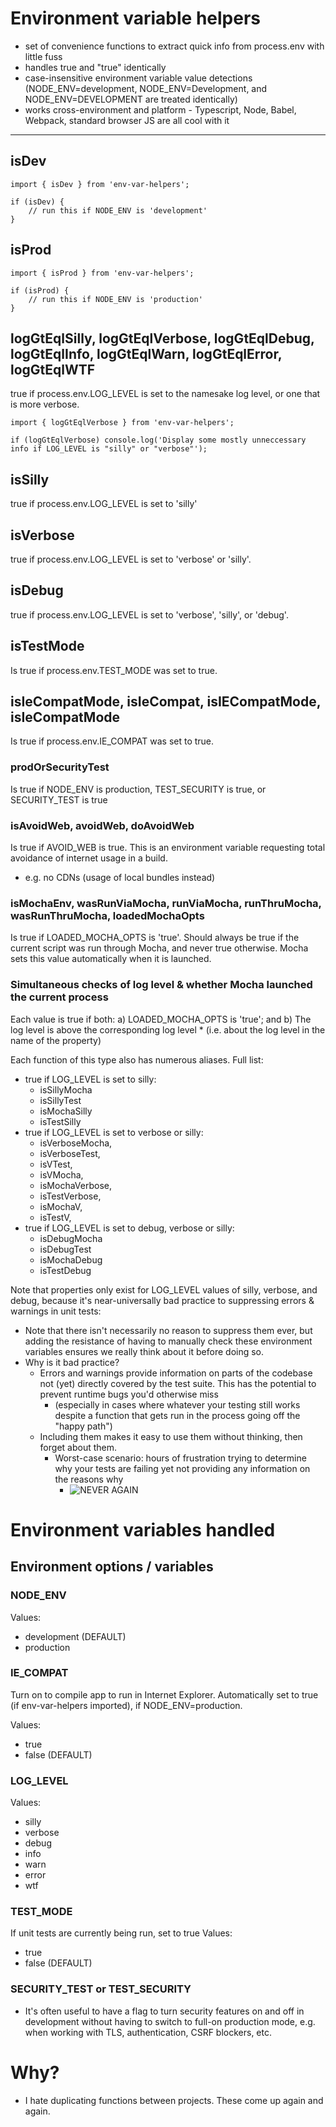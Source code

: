 Environment variable helpers
============================

*   set of convenience functions to extract quick info from process.env with little fuss
*   handles true and "true" identically
*   case-insensitive environment variable value detections (NODE_ENV=development, NODE_ENV=Development, and NODE_ENV=DEVELOPMENT are treated identically)
*   works cross-environment and platform - Typescript, Node, Babel, Webpack, standard browser JS are all cool with it 

----
## isDev
    import { isDev } from 'env-var-helpers';

    if (isDev) {
        // run this if NODE_ENV is 'development'
    }

## isProd
    import { isProd } from 'env-var-helpers';

    if (isProd) {
        // run this if NODE_ENV is 'production'
    }

## logGtEqlSilly, logGtEqlVerbose, logGtEqlDebug, logGtEqlInfo, logGtEqlWarn, logGtEqlError, logGtEqlWTF
true if process.env.LOG_LEVEL is set to the namesake log level, or one that is more verbose.

    import { logGtEqlVerbose } from 'env-var-helpers';

    if (logGtEqlVerbose) console.log('Display some mostly unneccessary info if LOG_LEVEL is "silly" or "verbose"');

## isSilly
true if process.env.LOG_LEVEL is set to 'silly'

## isVerbose
true if process.env.LOG_LEVEL is set to 'verbose' or 'silly'.

## isDebug
true if process.env.LOG_LEVEL is set to 'verbose', 'silly', or 'debug'.

## isTestMode
Is true if process.env.TEST_MODE was set to true.

## isIeCompatMode, isIeCompat, isIECompatMode, isIeCompatMode
Is true if process.env.IE_COMPAT was set to true.

### prodOrSecurityTest
Is true if NODE_ENV is production, TEST_SECURITY is true, or SECURITY_TEST is true

### isAvoidWeb, avoidWeb, doAvoidWeb
Is true if AVOID_WEB is true.
This is an environment variable requesting total avoidance of internet usage in a build.
*   e.g. no CDNs (usage of local bundles instead)

### isMochaEnv, wasRunViaMocha, runViaMocha, runThruMocha, wasRunThruMocha, loadedMochaOpts
Is true if LOADED_MOCHA_OPTS is 'true'.
Should always be true if the current script was run through Mocha, and never true otherwise. Mocha sets this value automatically when it is launched.

### Simultaneous checks of log level & whether Mocha launched the current process
Each value is true if both:
    a)  LOADED_MOCHA_OPTS is 'true'; and
    b)  The log level is above the corresponding log level
        *   (i.e. about the log level in the name of the property)

Each function of this type also has numerous aliases. Full list:
*   true if LOG_LEVEL is set to silly:
    *   isSillyMocha
    *   isSillyTest
    *   isMochaSilly
    *   isTestSilly
*   true if LOG_LEVEL is set to verbose or silly:
    *   isVerboseMocha,
    *   isVerboseTest,
    *   isVTest,
    *   isVMocha,
    *   isMochaVerbose,
    *   isTestVerbose,
    *   isMochaV,
    *   isTestV,
*   true if LOG_LEVEL is set to debug, verbose or silly:
    *   isDebugMocha
    *   isDebugTest
    *   isMochaDebug
    *   isTestDebug

Note that properties only exist for LOG_LEVEL values of silly, verbose, and debug, because it's near-universally bad practice to suppressing errors & warnings in unit tests:
*   Note that there isn't necessarily no reason to suppress them ever, but adding the resistance of having to manually check these environment variables ensures we really think about it before doing so.
*   Why is it bad practice?
    *   Errors and warnings provide information on parts of the codebase not (yet) directly covered by the test suite. This has the potential to prevent runtime bugs you'd otherwise miss
        *   (especially in cases where whatever your testing still works despite a function that gets run in the process going off the "happy path")
    *   Including them makes it easy to use them without thinking, then forget about them.
        *   Worst-case scenario: hours of frustration trying to determine why your tests are failing yet not providing any information on the reasons why
            *   ![NEVER AGAIN](http://i0.kym-cdn.com/entries/icons/original/000/006/216/7nTnr.png)

Environment variables handled
=============================

Environment options / variables
-------------------------------
### NODE_ENV
Values:
*   development (DEFAULT)
*   production

### IE_COMPAT
Turn on to compile app to run in Internet Explorer.
Automatically set to true (if env-var-helpers imported), if NODE_ENV=production.

Values:
*   true
*   false (DEFAULT)

### LOG_LEVEL
Values:
*   silly
*   verbose
*   debug
*   info
*   warn
*   error
*   wtf

### TEST_MODE
If unit tests are currently being run, set to true
Values:
*   true
*   false (DEFAULT)

### SECURITY_TEST   or   TEST_SECURITY
*   It's often useful to have a flag to turn security features on and off in development without having to switch to full-on production mode, e.g. when working with TLS, authentication, CSRF blockers, etc.

# Why?
*   I hate duplicating functions between projects. These come up again and again.
